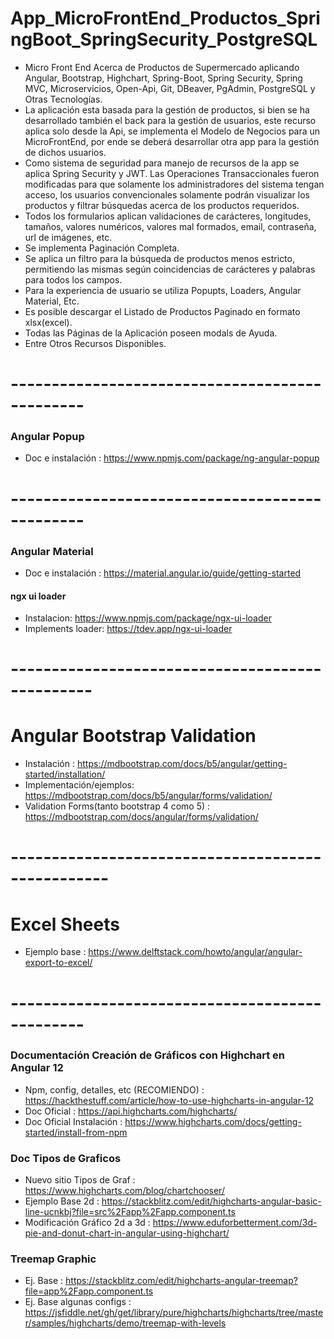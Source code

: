 # App_MicroFrontEnd_Productos_SpringBoot_SpringSecurity_PostgreSQL

* Micro Front End Acerca de Productos de Supermercado aplicando Angular, Bootstrap, Highchart, Spring-Boot, Spring Security, Spring MVC, Microservicios, Open-Api, Git, DBeaver, PgAdmin, PostgreSQL y Otras Tecnologías.
* La aplicación esta basada para la gestión de productos, si bien se ha desarrollado también el back para la gestión de usuarios, este recurso aplica solo desde la Api, se implementa el Modelo de Negocios para un MicroFrontEnd, por ende se deberá desarrollar otra app para la gestión de dichos usuarios. 
* Como sistema de seguridad para manejo de recursos de la app se aplica Spring Security y JWT. Las Operaciones Transaccionales fueron modificadas para que solamente los administradores del sistema tengan acceso, los usuarios convencionales solamente podrán visualizar los productos y filtrar búsquedas acerca de los productos requeridos.
* Todos los formularios aplican validaciones de carácteres, longitudes, tamaños, valores numéricos, valores mal formados, email, contraseña, url de imágenes, etc.
* Se implementa Paginación Completa.
* Se aplica un filtro para la búsqueda de productos menos estricto, permitiendo las mismas según coincidencias de carácteres y palabras para todos los campos.
* Para la experiencia de usuario se utiliza Popupts, Loaders, Angular Material, Etc.
* Es posible descargar el Listado de Productos Paginado en formato xlsx(excel).
* Todas las Páginas de la Aplicación poseen modals de Ayuda.
* Entre Otros Recursos Disponibles.


# -----------------------------------------------
### Angular Popup

* Doc e instalación : https://www.npmjs.com/package/ng-angular-popup



# -----------------------------------------------
### Angular Material

* Doc e instalación : https://material.angular.io/guide/getting-started

#### ngx ui loader

* Instalacion: https://www.npmjs.com/package/ngx-ui-loader
* Implements loader: https://tdev.app/ngx-ui-loader

# ------------------------------------------------


# Angular Bootstrap Validation

* Instalación : https://mdbootstrap.com/docs/b5/angular/getting-started/installation/
* Implementación/ejemplos: https://mdbootstrap.com/docs/b5/angular/forms/validation/
* Validation Forms(tanto bootstrap 4 como 5) : https://mdbootstrap.com/docs/angular/forms/validation/

# --------------------------------------------------

# Excel Sheets

* Ejemplo base : https://www.delftstack.com/howto/angular/angular-export-to-excel/



# -----------------------------------------------


### Documentación Creación de Gráficos con Highchart en Angular 12
* Npm, config, detalles,  etc (RECOMIENDO) : https://hackthestuff.com/article/how-to-use-highcharts-in-angular-12
* Doc Oficial : https://api.highcharts.com/highcharts/
* Doc Oficial Instalación : https://www.highcharts.com/docs/getting-started/install-from-npm

### Doc Tipos de Graficos
* Nuevo sitio Tipos de Graf : https://www.highcharts.com/blog/chartchooser/
* Ejemplo Base 2d : https://stackblitz.com/edit/highcharts-angular-basic-line-ucnkbj?file=src%2Fapp%2Fapp.component.ts
* Modificación Gráfico 2d a 3d : https://www.eduforbetterment.com/3d-pie-and-donut-chart-in-angular-using-highchart/

### Treemap Graphic
* Ej. Base : https://stackblitz.com/edit/highcharts-angular-treemap?file=app%2Fapp.component.ts
* Ej. Base algunas configs : https://jsfiddle.net/gh/get/library/pure/highcharts/highcharts/tree/master/samples/highcharts/demo/treemap-with-levels

